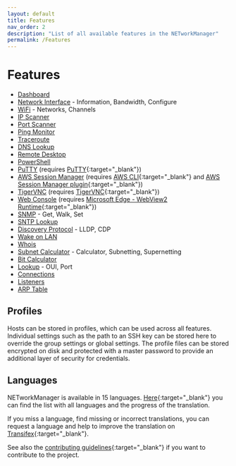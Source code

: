 ```yaml
---
layout: default
title: Features
nav_order: 2
description: "List of all available features in the NETworkManager"
permalink: /Features
---
```


# Features

- [Dashboard](/NETworkManager/Documentation/Application/Dashboard)
- [Network Interface](/NETworkManager/Documentation/Application/NetworkInterface) - Information, Bandwidth, Configure
- [WiFi](/NETworkManager/Documentation/Application/WiFi) - Networks, Channels
- [IP Scanner](/NETworkManager/Documentation/Application/IPScanner)
- [Port Scanner](/NETworkManager/Documentation/Application/PortScanner)
- [Ping Monitor](/NETworkManager/Documentation/Application/PingMonitor)
- [Traceroute](/NETworkManager/Documentation/Application/Traceroute)
- [DNS Lookup](/NETworkManager/Documentation/Application/DNSLookup)
- [Remote Desktop](/NETworkManager/Documentation/Application/RemoteDesktop)
- [PowerShell](/NETworkManager/Documentation/Application/PowerShell)
- [PuTTY](/NETworkManager/Documentation/Application/PuTTY) (requires [PuTTY](https://www.chiark.greenend.org.uk/~sgtatham/putty/latest.html){:target="\_blank"})
- [AWS Session Manager](/NETworkManager/Documentation/Application/AWSSessionManager) (requires [AWS CLI](https://aws.amazon.com/cli/){:target="\_blank"} and [AWS Session Manager plugin](https://docs.aws.amazon.com/systems-manager/latest/userguide/session-manager-working-with-install-plugin.html){:target="\_blank"})
- [TigerVNC](/NETworkManager/Documentation/Application/TigerVNC) (requires [TigerVNC](https://tigervnc.org/){:target="\_blank"})
- [Web Console](/NETworkManager/Documentation/Application/WebConsole) (requires [Microsoft Edge - WebView2 Runtime](https://developer.microsoft.com/en-us/microsoft-edge/webview2/){:target="\_blank"})
- [SNMP](/NETworkManager/Documentation/Application/SNMP) - Get, Walk, Set
- [SNTP Lookup](/NETworkManager/Documentation/Application/SNTPLookup)
- [Discovery Protocol](/NETworkManager/Documentation/Application/DiscoveryProtocol) - LLDP, CDP
- [Wake on LAN](/NETworkManager/Documentation/Application/WakeOnLAN)
- [Whois](/NETworkManager/Documentation/Application/Whois)
- [Subnet Calculator](/NETworkManager/Documentation/Application/SubnetCalculator) - Calculator, Subnetting, Supernetting
- [Bit Calculator](/NETworkManager/Documentation/Application/BitCalculator)
- [Lookup](/NETworkManager/Documentation/Application/Lookup) - OUI, Port
- [Connections](/NETworkManager/Documentation/Application/Connections)
- [Listeners](/NETworkManager/Documentation/Application/Listeners)
- [ARP Table](/NETworkManager/Documentation/Application/ARPTable)

## Profiles

Hosts can be stored in profiles, which can be used across all features. Individual settings such as the path to an SSH key can be stored here to override the group settings or global settings. The profile files can be stored encrypted on disk and protected with a master password to provide an additional layer of security for credentials.

## Languages

NETworkManager is available in 15 languages. [Here](https://www.transifex.com/BornToBeRoot/NETworkManager/dashboard/){:target="\_blank"} you can find the list with all languages and the progress of the translation.

If you miss a language, find missing or incorrect translations, you can request a language and help to improve the translation on [Transifex](https://www.transifex.com/BornToBeRoot/NETworkManager){:target="\_blank"}.

See also the [contributing guidelines](https://github.com/BornToBeRoot/NETworkManager/blob/main/CONTRIBUTING.md){:target="\_blank"} if you want to contribute to the project.
